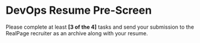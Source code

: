 # DevOps Resume Pre-Screen

Please complete at least **[3 of the 4]** tasks and send your submission to the RealPage recruiter as an archive along with your resume. 
